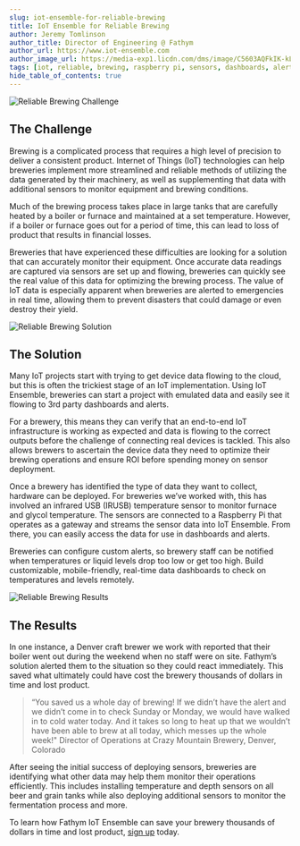 ```yaml
---
slug: iot-ensemble-for-reliable-brewing
title: IoT Ensemble for Reliable Brewing
author: Jeremy Tomlinson
author_title: Director of Engineering @ Fathym
author_url: https://www.iot-ensemble.com
author_image_url: https://media-exp1.licdn.com/dms/image/C5603AQFkIK-kLZji_Q/profile-displayphoto-shrink_200_200/0/1517744970954?e=1617840000&v=beta&t=Cb3O5xbscYZtzsxK7ABot8biLash6plA39TV4BY0BwE
tags: [iot, reliable, brewing, raspberry pi, sensors, dashboards, alerts]
hide_table_of_contents: true
---
```


![Reliable Brewing Challenge](/img/screenshots/brewery-iot1.jpg)

## The Challenge 

Brewing is a complicated process that requires a high level of precision to deliver a consistent product. Internet of Things (IoT) technologies can help breweries implement more streamlined and reliable methods of utilizing the data generated by their machinery, as well as supplementing that data with additional sensors to monitor equipment and brewing conditions. 

Much of the brewing process takes place in large tanks that are carefully heated by a boiler or furnace and maintained at a set temperature. However, if a boiler or furnace goes out for a period of time, this can lead to loss of product that results in financial losses. 

Breweries that have experienced these difficulties are looking for a solution that can accurately monitor their equipment. Once accurate data readings are captured via sensors are set up and flowing, breweries can quickly see the real value of this data for optimizing the brewing process. The value of IoT data is especially apparent when breweries are alerted to emergencies in real time, allowing them to prevent disasters that could damage or even destroy their yield. 

![Reliable Brewing Solution](/img/screenshots/brewery-iot2.jpg)

## The Solution

Many IoT projects start with trying to get device data flowing to the cloud, but this is often the trickiest stage of an IoT implementation. Using IoT Ensemble, breweries can start a project with emulated data and easily see it flowing to 3rd party dashboards and alerts. 

For a brewery, this means they can verify that an end-to-end IoT infrastructure is working as expected and data is flowing to the correct outputs before the challenge of connecting real devices is tackled. This also allows brewers to ascertain the device data they need to optimize their brewing operations and ensure ROI before spending money on sensor deployment. 

Once a brewery has identified the type of data they want to collect, hardware can be deployed. For breweries we’ve worked with, this has involved an infrared USB (IRUSB) temperature sensor to monitor furnace and glycol temperature. The sensors are connected to a Raspberry Pi that operates as a gateway and streams the sensor data into IoT Ensemble. From there, you can easily access the data for use in dashboards and alerts. 

Breweries can configure custom alerts, so brewery staff can be notified when temperatures or liquid levels drop too low or get too high. Build customizable, mobile-friendly, real-time data dashboards to check on temperatures and levels remotely. 

![Reliable Brewing Results](/img/screenshots/iot-ensemble-connected-devices.png)

## The Results

In one instance, a Denver craft brewer we work with reported that their boiler went out during the weekend when no staff were on site. Fathym’s solution alerted them to the situation so they could react immediately. This saved what ultimately could have cost the brewery thousands of dollars in time and lost product. 

> “You saved us a whole day of brewing! If we didn’t have the alert and we didn’t come in to check Sunday or Monday, we would have walked in to cold water today. And it takes so long to heat up that we wouldn’t have been able to brew at all today, which messes up the whole week!"
> Director of Operations at Crazy Mountain Brewery, Denver, Colorado 

After seeing the initial success of deploying sensors, breweries are identifying what other data may help them monitor their operations efficiently. This includes installing temperature and depth sensors on all beer and grain tanks while also deploying additional sensors to monitor the fermentation process and more. 

To learn how Fathym IoT Ensemble can save your brewery thousands of dollars in time and lost product, [sign up](https://www.iot-ensemble.com/dashboard) today.
